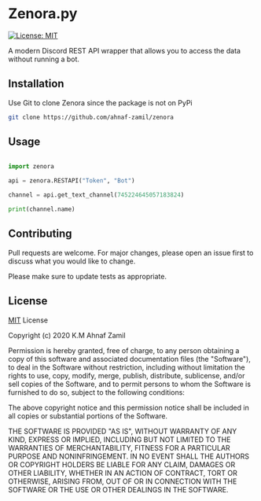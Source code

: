 # Zenora.py

[![License: MIT](https://img.shields.io/badge/License-MIT-yellow.svg)](https://opensource.org/licenses/MIT)

A modern Discord REST API wrapper that allows you to access the data without running a bot.

## Installation

Use Git to clone Zenora since the package is not on PyPi

```bash
git clone https://github.com/ahnaf-zamil/zenora
```

## Usage

```python

import zenora

api = zenora.RESTAPI("Token", "Bot")

channel = api.get_text_channel(745224645057183824)

print(channel.name)
```

## Contributing

Pull requests are welcome. For major changes, please open an issue first to discuss what you would like to change.

Please make sure to update tests as appropriate.

## License

[MIT](https://choosealicense.com/licenses/mit/) License

Copyright (c) 2020 K.M Ahnaf Zamil

Permission is hereby granted, free of charge, to any person obtaining a copy
of this software and associated documentation files (the "Software"), to deal
in the Software without restriction, including without limitation the rights
to use, copy, modify, merge, publish, distribute, sublicense, and/or sell
copies of the Software, and to permit persons to whom the Software is
furnished to do so, subject to the following conditions:

The above copyright notice and this permission notice shall be included in all
copies or substantial portions of the Software.

THE SOFTWARE IS PROVIDED "AS IS", WITHOUT WARRANTY OF ANY KIND, EXPRESS OR
IMPLIED, INCLUDING BUT NOT LIMITED TO THE WARRANTIES OF MERCHANTABILITY,
FITNESS FOR A PARTICULAR PURPOSE AND NONINFRINGEMENT. IN NO EVENT SHALL THE
AUTHORS OR COPYRIGHT HOLDERS BE LIABLE FOR ANY CLAIM, DAMAGES OR OTHER
LIABILITY, WHETHER IN AN ACTION OF CONTRACT, TORT OR OTHERWISE, ARISING FROM,
OUT OF OR IN CONNECTION WITH THE SOFTWARE OR THE USE OR OTHER DEALINGS IN THE
SOFTWARE.
